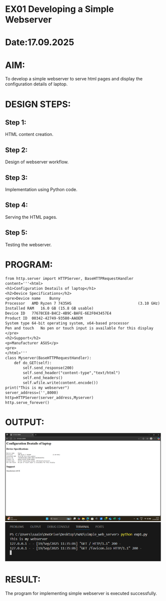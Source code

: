 # EX01 Developing a Simple Webserver

# Date:17.09.2025
# AIM:
To develop a simple webserver to serve html pages and display the configuration details of laptop.

# DESIGN STEPS:
## Step 1:
HTML content creation.

## Step 2:
Design of webserver workflow.

## Step 3:
Implementation using Python code.

## Step 4:
Serving the HTML pages.

## Step 5:
Testing the webserver.

# PROGRAM:
~~~
from http.server import HTTPServer, BaseHTTPRequestHandler
content='''<html>
<h1>Configuration Deatails of laptop</h1>
<h2>Device Specifications</h2>
<pre>Device name	Bunny
Processor	AMD Ryzen 7 7435HS                              (3.10 GHz)
Installed RAM	16.0 GB (15.8 GB usable)
Device ID	77678CE8-B4C2-4B9C-BAFE-6E2F043457E4
Product ID	00342-42749-93580-AAOEM
System type	64-bit operating system, x64-based processor
Pen and touch	No pen or touch input is available for this display
</pre>
<h2>Support</h2>
<p>Manufacturer ASUS</p>
<pre>
</html>'''
class Myserver(BaseHTTPRequestHandler):
    def do_GET(self):
        self.send_response(200)
        self.send_header("content-type","text/html")
        self.end_headers()
        self.wfile.write(content.encode())
print("This is my webserver")
server_address=('',8000)
http=HTTPServer(server_address,Myserver)
http.serve_forever()
~~~
# OUTPUT:
![alt text](<Screenshot (1).png>)
![alt text](<Screenshot 2025-09-19 113534.png>)
# RESULT:
The program for implementing simple webserver is executed successfully.
